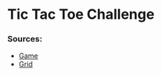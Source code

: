 # Tic Tac Toe Challenge

### Sources:
- [Game](https://reactjs.org/tutorial/tutorial.html)
- [Grid](https://alistapart.com/article/faux-grid-tracks/)

